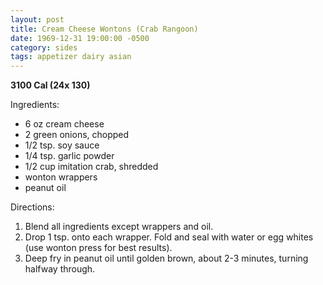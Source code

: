 ```yaml
---
layout: post
title: Cream Cheese Wontons (Crab Rangoon)
date: 1969-12-31 19:00:00 -0500
category: sides
tags: appetizer dairy asian
---
```

<b>3100 Cal (24x 130)</b>
<p>Ingredients:</p><ul>
<li>6 oz	cream cheese</li>
<li>2	green onions, chopped</li>
<li>1/2 tsp.	soy sauce</li>
<li>1/4 tsp.	garlic powder</li>
<li>1/2 cup	imitation crab, shredded</li>
<li>	wonton wrappers</li>
<li>	peanut oil</li>
</ul>
<p>Directions:</p>
<ol>
<li>Blend all ingredients except wrappers and oil.</li>
<li>Drop 1 tsp. onto each wrapper.  Fold and seal with water or egg whites (use wonton press for best results).</li>
<li>Deep fry in peanut oil until golden brown, about 2-3 minutes, turning halfway through.</li>
</ol>
